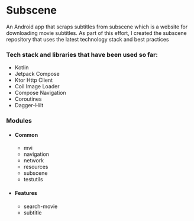 # Subscene
An Android app that scraps subtitles from subscene which is a website for downloading movie subtitles.
As part of this effort, I created the subscene repository that uses the latest technology stack and best practices

### Tech stack and libraries that have been used so far:
- Kotlin
- Jetpack Compose
- Ktor Http Client
- Coil Image Loader
- Compose Navigation
- Coroutines
- Dagger-Hilt

### Modules
- #### Common
   - mvi
   - navigation
   - network
   - resources
   - subscene
   - testutils
- #### Features
   - search-movie
   - subtitle
